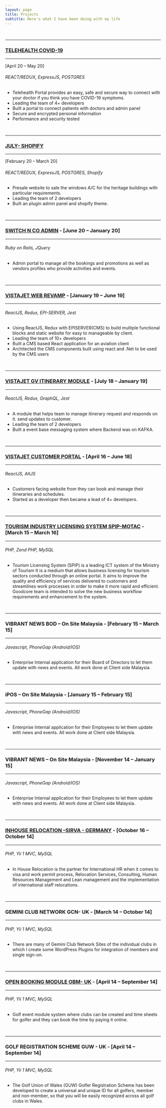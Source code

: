 ```yaml
---
layout: page
title: Projects
subtitle: Here's what I have been doing with my life
---
```

<br/>

----
###  <a href="https://telehealth.gov.pk" target="_blank">TELEHEALTH COVID-19</a>
----
[April 20 – May 20]
###### REACT/REDUX, ExpressJS, POSTGRES
- Telehealth Portal provides an easy, safe and secure way to connect with your doctor if you think you have COVID-19 symptoms.
- Leading the team of 4+ developers
- Built a portal to connect patients with doctors and admin panel
- Secure and encrypted personal information
- Performance and security tested

<br/>

----
### <a href="https://july.ac" target="_blank">JULY- SHOPIFY</a>
----
[February 20 – March 20]
###### REACT/REDUX, ExpressJS, POSTGRES, Shopify
- Presale website to sale the windows A/C for the heritage buildings with particular requirements.
- Leading the team of 2 developers
- Built an plugin admin panel and shopify theme.

<br/>

----
### <a href="https://switch-admin.com/admin" target="_blank">SWITCH N CO ADMIN</a> - [June 20 – January 20]
----
###### Ruby on Rails, JQuery
- Admin portal to manage all the bookings and promotions as well as vendors profiles who provide activities and events.

<br/>

----
### <a href="https://www.vistajet.com" target="_blank">VISTAJET WEB REVAMP</a> - [January 19 – June 19]
----
###### ReactJS, Redux, EPI-SERVER, Jest
- Using ReactJS, Redux with EPISERVER(CMS) to build multiple functional blocks and static website for easy to manageable by client.
- Leading the team of 10+ developers
- Built a CMS based React application for an aviation client
- Architected the CMS components built using react and .Net to be used by the CMS users
<br/>

----
### <a href="https://web.vistajet.com" target="_blank">VISTAJET GV ITINERARY MODULE</a> - [July 18 – January 19]
----
###### ReactJS, Redux, GraphQL, Jest
- A module that helps team to manage itinerary request and responds on it. send updates to customer.
- Leading the team of 2 developers
- Built a event base messaging system where Backend was on KAFKA.

<br/>

----
### <a href="https://my.vistajet.com" target="_blank">VISTAJET CUSTOMER PORTAL</a> - [April 16 – June 18]
----
###### ReactJS, AltJS
- Customers facing website from they can book and manage their itineraries and schedules.
- Started as a developer then became a lead of 4+ developers.

<br/>

----
### <a href="https://www.spip.gov.my/" target="_blank">TOURISM INDUSTRY LICENSING SYSTEM SPIP-MOTAC</a> - [March 15 – March 16]
----
###### PHP, Zend PHP, MySQL
- Tourism Licensing System (SPIP) is a leading ICT system of the Ministry of Tourism
It is a medium that allows business licensing for tourism sectors conducted through an online portal. It aims to improve the quality and efficiency of services delivered to customers and streamlines work processes in order to make it more rapid and efficient.
Goodcore team is intended to solve the new business workflow requirements and enhancement to the system.

<br/>

----
### VIBRANT NEWS BOD – On Site Malaysia - [February 15 – March 15]
----
###### Javascript, PhoneGap (Android/IOS)
- Enterprise Internal application for their Board of Directors to let them update with news and events. All work done at Client side Malaysia.

<br/>

----
### iPOS – On Site Malaysia - [January 15 – February 15]
----
###### Javascript, PhoneGap (Android/IOS)
- Enterprise Internal application for their Employees to let them update with news and events. All work done at Client side Malaysia.

<br/>


----
### VIBRANT NEWS – On Site Malaysia - [November 14 – January 15]
----
###### Javascript, PhoneGap (Android/IOS)
- Enterprise Internal application for their Employees to let them update with news and events. All work done at Client side Malaysia.

<br/>


----
### <a href="http://relacs.sirva.com" target="_blank">INHOUSE RELOCATION –SIRVA - GERMANY</a>  - [October 16 – October 14]
----
###### PHP, Yii 1 MVC, MySQL
- In House Relocation is the partner for International HR when it comes to visa and work permit process, Relocation Services, Consulting, Human Resources Management and Lean management and the implementation of international staff relocations.

<br/>


----
### GEMINI CLUB NETWORK GCN- UK  - [March 14 – October 14]
----
###### PHP, Yii 1 MVC, MySQL
- There are many of Gemini Club Network Sites of the individual clubs in which I create some WordPress Plugins for integration of members and single sign-on.

<br/>


----
### <a href="http://golfopenevents.co.uk/" target="_blank">OPEN BOOKING MODULE OBM- UK</a>  - [April 14 – September 14]
----
###### PHP, Yii 1 MVC, MySQL
- Golf event module system where clubs can be created and time sheets for golfer and they can book the time by paying it online.

<br/>


----
### GOLF REGISTRATION SCHEME GUW - UK  - [April 14 – September 14]
----
###### PHP, Yii 1 MVC, MySQL
- The Golf Union of Wales (GUW) Golfer Registration Scheme has been developed to create a universal and unique ID for all golfers, member and non-member, so that you will be easily recognized across all golf clubs in Wales.

<br/>
